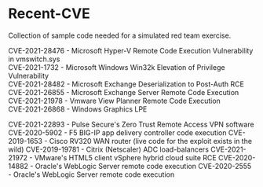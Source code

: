 # Recent-CVE

Collection of sample code needed for a simulated red team exercise.<br />

CVE-2021-28476 - Microsoft Hyper-V Remote Code Execution Vulnerability in vmswitch.sys<br />
CVE-2021-1732 - Microsoft Windows Win32k Elevation of Privilege Vulnerability<br />
CVE-2021-28482 - Microsoft Exchange Deserialization to Post-Auth RCE<br />
CVE-2021-26855 - Microsoft Exchange Server Remote Code Execution<br />
CVE-2021-21978 - Vmware View Planner Remote Code Execution<br />
CVE-2021-26868 - Windows Graphics LPE

CVE-2021-22893 - Pulse Secure's Zero Trust Remote Access VPN software
CVE-2020-5902 - F5 BIG-IP app delivery controller code execution
CVE-2019-1653 - Cisco RV320 WAN router (live code for the exploit exists in the wild)
CVE-2019-19781 - Citrix (Netscaler) ADC load-balancers
CVE-2021-21972 - VMware's HTML5 client vSphere hybrid cloud suite RCE
CVE-2020-14882 - Oracle's WebLogic Server remote code execution
CVE-2020-2555 - Oracle's WebLogic Server remote code execution
